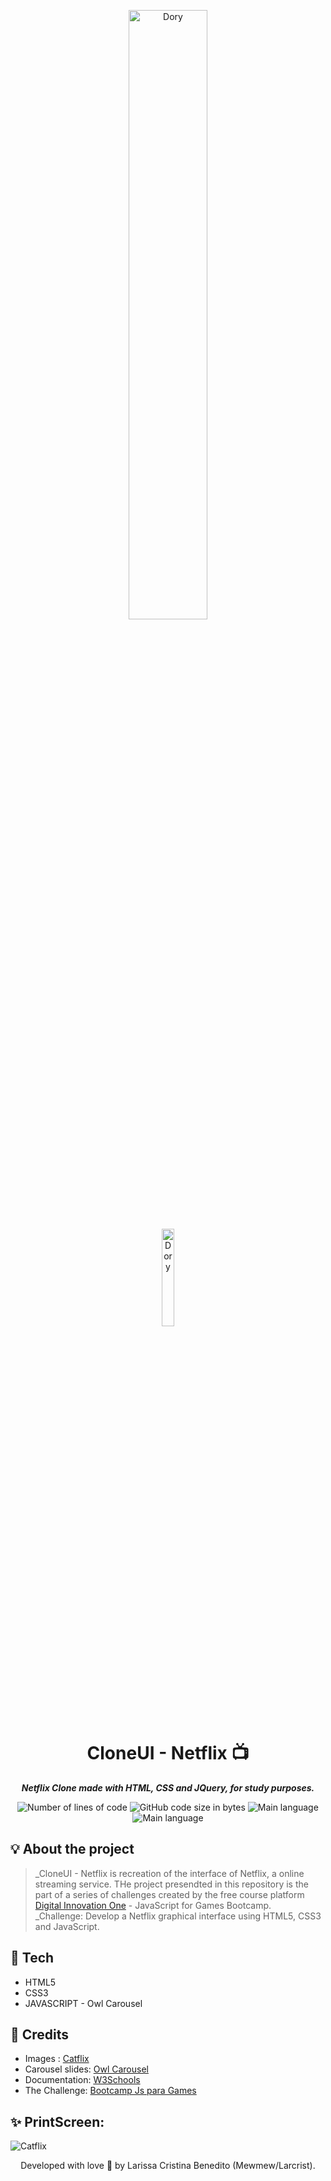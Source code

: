 <p align="center">
<img src="https://user-images.githubusercontent.com/50052600/120940893-f5ea6b00-c6f5-11eb-8569-d8e32a273f8f.png" alt="Dory" width="50%"/>
  <br>
  <img src="https://user-images.githubusercontent.com/50052600/121449916-1bcf7400-c971-11eb-8851-1bde86c02293.png" alt="Dory" width="20%"/>
</P>

<h1 align="center">
 CloneUI - Netflix 📺
</h1>

<p align="center">
	<b><i>Netflix Clone made with HTML, CSS and JQuery, for study purposes.</i></b><br>
</p>

<p align="center">
	<img alt="Number of lines of code" src="https://img.shields.io/tokei/lines/github/mewmewdevart/CloneUI-Netflix?color=6272a4" />
	<img alt="GitHub code size in bytes" src="https://img.shields.io/github/languages/code-size/mewmewdevart/CloneUI-Netflix?color=6272a4" />
	<img alt="Main language" src="https://img.shields.io/github/languages/top/mewmewdevart/CloneUI-Netflix?color=6272a4"/>
	<img alt="Main language" src="https://img.shields.io/github/license/mewmewdevart/CloneUI-Netflix?color=6272a4"/>
</p>

## 💡 About the project
> _CloneUI - Netflix is recreation of the interface of Netflix, a online streaming service. THe project presendted in this repository is the part of a series of challenges created by the free course platform [Digital Innovation One](https://web.digitalinnovation.one/home)  - JavaScript for Games Bootcamp. <br>
>_Challenge: Develop a Netflix graphical interface using HTML5, CSS3 and JavaScript. 

## 🦄 Tech

* HTML5
* CSS3
* JAVASCRIPT - Owl Carousel

## 📌 Credits

* Images : [Catflix](https://www.championcat.cl/catflix/)
* Carousel slides: [Owl Carousel](https://owlcarousel2.github.io/OwlCarousel2/)
* Documentation: [W3Schools](https://www.w3schools.com/)
* The Challenge: [Bootcamp Js para Games](https://web.digitalinnovation.one/track/javascript-game-developer)

## ✨ PrintScreen:
![Catflix](https://user-images.githubusercontent.com/50052600/121450499-440ba280-c972-11eb-8639-5618f2f70dd0.jpg)

<p align="center"> Developed with love 💜 by Larissa Cristina Benedito (Mewmew/Larcrist). </p>
